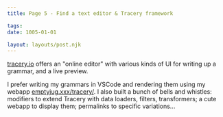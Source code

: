 ```yaml
---
title: Page 5 - Find a text editor & Tracery framework

tags:
date: 1005-01-01

layout: layouts/post.njk
---
```


[tracery.io](https://tracery.io) offers an "online editor" with various kinds of UI for writing up a grammar, and a live preview.

I prefer writing my grammars in VSCode and rendering them using my webapp [emptyjug.xxx/tracery/](http://emptyjug.xxx/tracery/). I also built a bunch of bells and whistles: modifiers to extend Tracery with data loaders, filters, transformers; a cute webapp to display them; permalinks to specific variations...
